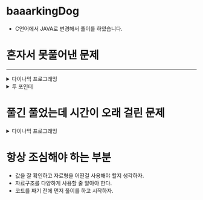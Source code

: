 # baaarkingDog
- C언어에서 JAVA로 변경해서 풀이를 하였습니다.

# 혼자서 못풀어낸 문제

---
<details>
<summary>다이나믹 프로그래밍</summary>

- Problem5.java : 백준 1912 <a href = "https://www.acmicpc.net/problem/1912">연속합</a> ->  <span style="color:red;">혼자서 해결을 못했다.<span>
- Problem6.java : 백준 11055 <a href = "https://www.acmicpc.net/problem/11055">가장 큰 증가하는 부분 수열</a> ->  <span style="color:red;">혼자서 해결을 못했다.<span>
- Problem9.java : 백준 10844 <a href = "https://www.acmicpc.net/problem/10844">쉬운 계단 수</a> ->  <span style="color:red;">혼자서 해결을 못했다.<span>
- Problem10.java : 백준 2240 <a href = "https://www.acmicpc.net/problem/2240">자두나무</a> ->  <span style="color:red;">혼자서 해결을 못했다.<span>
- Problem14.java : 백준 14002 <a href = "https://www.acmicpc.net/problem/14002">가장 긴 증가하는 부분 수열 4</a> ->  <span style="color:red;">혼자서 해결을 못했다.<span>
- Problem15.java : 백준 11052 <a href = "https://www.acmicpc.net/problem/11052">카드 구매하기</a> ->  <span style="color:red;">혼자서 해결을 못했다.<span>
- Problem17.java : 백준 11057 <a href = "https://www.acmicpc.net/problem/11057">오르막 수</a> ->  <span style="color:red;">혼자서 해결을 못했다.<span>
- Problem20.java : 백준 9251 <a href = "https://www.acmicpc.net/problem/9251">LCS</a> -> <span style="color:red;">이 문제는 알고리즘을 이해할 필요가 있다.<span>
- Problem22.java : 백준 9084 <a href = "https://www.acmicpc.net/problem/9084">동전</a> ->  <span style="color:red;">혼자서 해결을 못했다.<span>
- Problem23.java : 백준 1915 <a href = "https://www.acmicpc.net/problem/1915">가장 큰 정사각형</a>  ->  <span style="color:red;">정말 발상 자체를 못한 문제다.<span>

</details>
<details>
<summary>투 포인터</summary>

- Problem2.cpp : 백준 1644 <a href = "https://www.acmicpc.net/problem/1644">소수의 연속합</a> <span style="color:red;">혼자서 해결을 못했다.<span>
</details>

# 풀긴 풀었는데 시간이 오래 걸린 문제
<details>
<summary>다이나믹 프로그래밍</summary>

- Problem19.java : 백준 4883 <a href = "https://www.acmicpc.net/problem/4883">삼각 그래프</a> ->  <span style="color:blue;">30분이상 걸렸다<span>
- Problem21.java : 백준 1699 <a href = "https://www.acmicpc.net/problem/1699">제곱수의 합</a> ->  <span style="color:blue;">30분이상 걸렸다<span>
- Problem24.java : 백준 10942 <a href = "https://www.acmicpc.net/problem/10942">팰린드롬?</a> ->  <span style="color:red;">진짜 레전드 문제<span> 
</details>



# 항상 조심해야 하는 부분
- 값을 잘 확인하고 자료형을 어떤걸 사용해야 할지 생각하자.
- 자료구조를 다양하게 사용할 줄 알아야 한다.
- 코드를 짜기 전에 먼저 풀이를 하고 시작하자.
